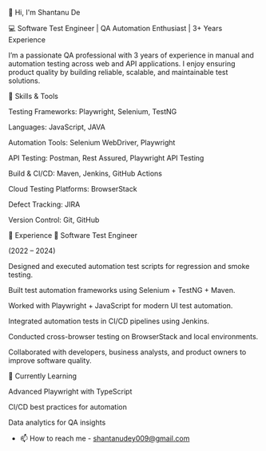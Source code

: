 👋 Hi, I'm Shantanu De

💻 Software Test Engineer | QA Automation Enthusiast | 3+ Years Experience

I’m a passionate QA professional with 3 years of experience in manual and automation testing across web and API applications. I enjoy ensuring product quality by building reliable, scalable, and maintainable test solutions.

🚀 Skills & Tools

Testing Frameworks: Playwright, Selenium, TestNG

Languages: JavaScript, JAVA

Automation Tools: Selenium WebDriver, Playwright

API Testing: Postman, Rest Assured, Playwright API Testing

Build & CI/CD: Maven, Jenkins, GitHub Actions

Cloud Testing Platforms: BrowserStack

Defect Tracking: JIRA

Version Control: Git, GitHub

📌 Experience
🔹 Software Test Engineer

(2022 – 2024)

Designed and executed automation test scripts for regression and smoke testing.

Built test automation frameworks using Selenium + TestNG + Maven.

Worked with Playwright + JavaScript for modern UI test automation.

Integrated automation tests in CI/CD pipelines using Jenkins.

Conducted cross-browser testing on BrowserStack and local environments.

Collaborated with developers, business analysts, and product owners to improve software quality.

🌱 Currently Learning

Advanced Playwright with TypeScript

CI/CD best practices for automation

Data analytics for QA insights

- 📫 How to reach me - shantanudey009@gmail.com

<!---
Shantanu3738/Shantanu3738 is a ✨ special ✨ repository because its `README.md` (this file) appears on your GitHub profile.
You can click the Preview link to take a look at your changes.
--->
